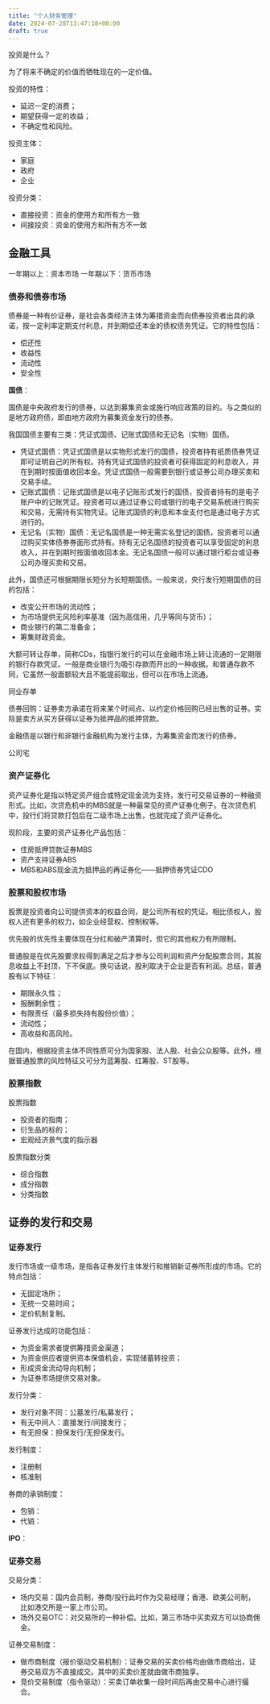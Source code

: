 ```yaml
---
title: "个人财务管理"
date: 2024-07-28T13:47:18+08:00
draft: true
---
```


投资是什么？

为了将来不确定的价值而牺牲现在的一定价值。

投资的特性：

- 延迟一定的消费；
- 期望获得一定的收益；
- 不确定性和风险。

投资主体：

- 家庭
- 政府
- 企业

投资分类：

- 直接投资：资金的使用方和所有方一致
- 间接投资：资金的使用方和所有方不一致

## 金融工具

一年期以上：资本市场
一年期以下：货币市场

### 债券和债券市场

债券是一种有价证券，是社会各类经济主体为筹措资金而向债券投资者出具的承诺，按一定利率定期支付利息，并到期偿还本金的债权债务凭证。它的特性包括：

- 偿还性
- 收益性
- 流动性
- 安全性

**国债**：

国债是中央政府发行的债券，以达到募集资金或施行响应政策的目的。与之类似的是地方政府债，即由地方政府为募集资金发行的债券。

我国国债主要有三类：凭证式国债、记账式国债和无记名（实物）国债。

- 凭证式国债：凭证式国债是以实物形式发行的国债，投资者持有纸质债券凭证即可证明自己的所有权。持有凭证式国债的投资者可获得固定的利息收入，并在到期时按面值收回本金。凭证式国债一般需要到银行或证券公司办理买卖和交易手续。
- 记账式国债：记账式国债是以电子记账形式发行的国债，投资者持有的是电子账户中的记账凭证。投资者可以通过证券公司或银行的电子交易系统进行购买和交易，无需持有实物凭证。记账式国债的利息和本金支付也是通过电子方式进行的。
- 无记名（实物）国债：无记名国债是一种无需实名登记的国债，投资者可以通过购买实体债券券面形式持有。持有无记名国债的投资者可以享受固定的利息收入，并在到期时按面值收回本金。无记名国债一般可以通过银行柜台或证券公司办理买卖和交易。

此外，国债还可根据期限长短分为长短期国债。一般来说，央行发行短期国债的目的包括：

- 改变公开市场的流动性；
- 为市场提供无风险利率基准（因为高信用，几乎等同与货币）；
- 商业银行的第二准备金；
- 筹集财政资金。

大额可转让存单，简称CDs，指银行发行的可以在金融市场上转让流通的一定期限的银行存款凭证。一般是商业银行为吸引存款而开出的一种收据。和普通存款不同，它虽然一般面额较大且不能提前取出，但可以在市场上流通。

同业存单

债券回购：证券卖方承诺在将来某个时间点、以约定价格回购已经出售的证券。实际是卖方从买方获得以证券为抵押品的抵押贷款。

金融债是以银行和非银行金融机构为发行主体，为筹集资金而发行的债券。

公司宅

### 资产证券化

资产证券化是指以特定资产组合或特定现金流为支持，发行可交易证券的一种融资形式。比如，次贷危机中的MBS就是一种最常见的资产证券化例子。在次贷危机中，投行们将贷款打包后在二级市场上出售，也就完成了资产证券化。

现阶段，主要的资产证券化产品包括：

- 住房抵押贷款证券MBS
- 资产支持证券ABS
- MBS和ABS现金流为抵押品的再证券化——抵押债券凭证CDO

### 股票和股权市场

股票是投资者向公司提供资本的权益合同，是公司所有权的凭证。相比债权人，股权人还有更多的权力，如企业经营权、控制权等。

优先股的优先性主要体现在分红和破产清算时，但它的其他权力有所限制。

普通股是在优先股要求权得到满足之后才参与公司利润和资产分配股票合同，其股息收益上不封顶，下不保底。换句话说，股利取决于企业是否有利润。总结，普通股有以下特征：

- 期限永久性；
- 报酬剩余性；
- 有限责任（最多损失持有股份价值）；
- 流动性；
- 高收益和高风险。

在国内，根据投资主体不同性质可分为国家股、法人股、社会公众股等。此外，根据普通股票的风险特征又可分为蓝筹股、红筹股、ST股等。

### 股票指数

股票指数

- 投资者的指南；
- 衍生品的标的；
- 宏观经济景气度的指示器

股票指数分类

- 综合指数
- 成分指数
- 分类指数

## 证券的发行和交易

### 证券发行

发行市场或一级市场，是指各证券发行主体发行和推销新证券所形成的市场。它的特点包括：

- 无固定场所；
- 无统一交易时间；
- 定价机制复制。

证券发行达成的功能包括：

- 为资金需求者提供筹措资金渠道；
- 为资金供应者提供资本保值机会，实现储蓄转投资；
- 形成资金流动导向机制；
- 为证券市场提供交易对象。

发行分类：

- 发行对象不同：公墓发行/私募发行；
- 有无中间人：直接发行/间接发行；
- 有无担保：担保发行/无担保发行。

发行制度：

- 注册制
- 核准制

券商的承销制度：

- 包销：
- 代销：

**IPO**：

### 证券交易

交易分类：

- 场内交易：国内会员制，券商/投行此时作为交易经理；香港、欧美公司制，比如港交所是一家上市公司。
- 场外交易OTC：对交易所的一种补偿。比如，第三市场中买卖双方可以协商佣金。

证券交易制度：

- 做市商制度（报价驱动交易机制）：证券交易的买卖价格均由做市商给出，证券交易双方不直接成交。其中的买卖价差就由做市商独享。
- 竞价交易制度（指令驱动）：买卖订单收集一段时间后再由交易中心进行撮合。
